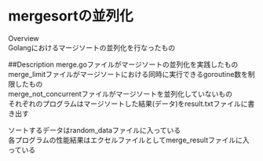 mergesortの並列化
================
Overview  
Golangにおけるマージソートの並列化を行なったもの

##Description
merge.goファイルがマージソートの並列化を実践したもの  
merge_limitファイルがマージソートにおける同時に実行できるgoroutine数を制限したもの  
merge_not_concurrentファイルがマージソートを並列化していないもの  
それぞれのプログラムはマージソートした結果(データ)をresult.txtファイルに書き出す  
  
ソートするデータはrandom_dataファイルに入っている  
各プログラムの性能結果はエクセルファイルとしてmerge_resultファイルに入っている  
